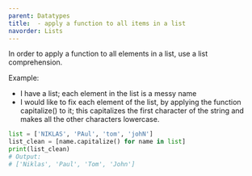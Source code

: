 ```yaml
---
parent: Datatypes 
title:  - apply a function to all items in a list 
navorder: Lists 
---
```


In order to apply a function to all elements in a list, use a list comprehension.  

Example: 
- I have a list; each element in the list is a messy name
- I would like to fix each element of the list, by applying the function capitalize() to it; this capitalizes the first character of the string and makes all the other characters lowercase.

```python
list = ['NIKLAS', 'PAul', 'tom', 'johN']
list_clean = [name.capitalize() for name in list]
print(list_clean)
# Output:
# ['Niklas', 'Paul', 'Tom', 'John']
```